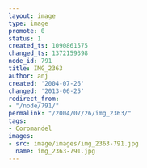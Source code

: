 ```yaml
---
layout: image
type: image
promote: 0
status: 1
created_ts: 1090861575
changed_ts: 1372159398
node_id: 791
title: IMG_2363
author: anj
created: '2004-07-26'
changed: '2013-06-25'
redirect_from:
- "/node/791/"
permalink: "/2004/07/26/img_2363/"
tags:
- Coromandel
images:
- src: image/images/img_2363-791.jpg
  name: img_2363-791.jpg
---
```


